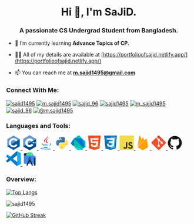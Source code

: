 <h1 align="center">Hi 👋, I'm SaJiD.</h1>
<h3 align="center">A passionate CS Undergrad Student from Bangladesh.</h3>

- 🌱 I’m currently learning **Advance Topics of CP.**

- 👨‍💻 All of my details are available at [https://portfolioofsajid.netlify.app/](https://portfolioofsajid.netlify.app/)

- 📫 You can reach me at **m.sajid1495@gmail.com**

<h3 align="left">Connect With Me:</h3>
<p align="left">
<a href="https://linkedin.com/in/sajid1495" target="blank"><img align="center" src="https://raw.githubusercontent.com/rahuldkjain/github-profile-readme-generator/master/src/images/icons/Social/linked-in-alt.svg" alt="sajid1495" height="30" width="40" /></a>
<a href="https://www.facebook.com/profile.php?id=100034180031055" target="blank"><img align="center" src="https://raw.githubusercontent.com/rahuldkjain/github-profile-readme-generator/master/src/images/icons/Social/facebook.svg" alt="m.sajid1495" height="30" width="40" /></a>
<a href="https://codeforces.com/profile/sajid_96" target="blank"><img align="center" src="https://raw.githubusercontent.com/rahuldkjain/github-profile-readme-generator/master/src/images/icons/Social/codeforces.svg" alt="sajid_96" height="30" width="40" /></a>
<a href="https://www.codechef.com/users/sajid1495" target="blank"><img align="center" src="https://cdn.jsdelivr.net/npm/simple-icons@3.1.0/icons/codechef.svg" alt="sajid1495" height="30" width="40" /></a>
<a href="https://www.hackerrank.com/m_sajid1495" target="blank"><img align="center" src="https://raw.githubusercontent.com/rahuldkjain/github-profile-readme-generator/master/src/images/icons/Social/hackerrank.svg" alt="m_sajid1495" height="30" width="40" /></a>
<a href="https://www.leetcode.com/sajid_96" target="blank"><img align="center" src="https://raw.githubusercontent.com/rahuldkjain/github-profile-readme-generator/master/src/images/icons/Social/leet-code.svg" alt="sajid_96" height="30" width="40" /></a>
<a href="https://www.hackerearth.com/@m.sajid1495" target="blank"><img align="center" src="https://raw.githubusercontent.com/rahuldkjain/github-profile-readme-generator/master/src/images/icons/Social/hackerearth.svg" alt="@m.sajid1495" height="30" width="40" /></a>
</p>

<h3 align="left">Languages and Tools:</h3>
<p align="left"> 
  <a href="https://www.cprogramming.com/" target="_blank" rel="noreferrer"> 
    <img src="https://raw.githubusercontent.com/devicons/devicon/master/icons/c/c-original.svg" alt="c" width="40" height="40"/> 
  </a> 
  <a href="https://www.w3schools.com/cpp/" target="_blank" rel="noreferrer"> 
    <img src="https://raw.githubusercontent.com/devicons/devicon/master/icons/cplusplus/cplusplus-original.svg" alt="cplusplus" width="40" height="40"/> 
  </a> 
  <a href="https://www.java.com" target="_blank" rel="noreferrer"> 
    <img src="https://raw.githubusercontent.com/devicons/devicon/master/icons/java/java-original.svg" alt="java" width="40" height="40"/> 
  </a> 
  <a href="https://www.python.org" target="_blank" rel="noreferrer"> 
    <img src="https://raw.githubusercontent.com/devicons/devicon/master/icons/python/python-original.svg" alt="python" width="40" height="40"/> 
  </a> 
  <a href="https://dart.dev/" target="_blank" rel="noreferrer"> 
    <img src="https://raw.githubusercontent.com/devicons/devicon/master/icons/dart/dart-original.svg" alt="dart" width="40" height="40"/> 
  </a> 
  <a href="https://www.w3.org/html/" target="_blank" rel="noreferrer"> 
    <img src="https://raw.githubusercontent.com/devicons/devicon/master/icons/html5/html5-original.svg" alt="html5" width="40" height="40"/> 
  </a> 
  <a href="https://www.w3schools.com/css/" target="_blank" rel="noreferrer"> 
    <img src="https://raw.githubusercontent.com/devicons/devicon/master/icons/css3/css3-original.svg" alt="css3" width="40" height="40"/> 
  </a> 
  <a href="https://developer.mozilla.org/en-US/docs/Web/JavaScript" target="_blank" rel="noreferrer"> 
    <img src="https://raw.githubusercontent.com/devicons/devicon/master/icons/javascript/javascript-original.svg" alt="javascript" width="40" height="40"/> 
  </a> 
  <a href="https://firebase.google.com/" target="_blank" rel="noreferrer"> 
    <img src="https://raw.githubusercontent.com/devicons/devicon/master/icons/firebase/firebase-plain.svg" alt="firebase" width="40" height="40"/> 
  </a> 
  <a href="https://git-scm.com/" target="_blank" rel="noreferrer"> 
    <img src="https://raw.githubusercontent.com/devicons/devicon/master/icons/git/git-original.svg" alt="git" width="40" height="40"/> 
  </a> 
  <a href="https://github.com/" target="_blank" rel="noreferrer"> 
    <img src="https://raw.githubusercontent.com/devicons/devicon/master/icons/github/github-original.svg" alt="github" width="40" height="40"/> 
  </a> 
  <a href="https://code.visualstudio.com/" target="_blank" rel="noreferrer"> 
    <img src="https://raw.githubusercontent.com/devicons/devicon/master/icons/vscode/vscode-original.svg" alt="vscode" width="40" height="40"/> 
  </a> 
  <a href="https://developer.android.com/studio" target="_blank" rel="noreferrer"> 
    <img src="https://raw.githubusercontent.com/devicons/devicon/master/icons/androidstudio/androidstudio-original.svg" alt="android studio" width="40" height="40"/> 
  </a> 
</p>

<h3 align="left">Overview:</h3>

<!--  TOP LANGUAGES STATISTICS -->
 [![Top Langs](https://github-readme-stats.vercel.app/api/top-langs/?username=sajid1495&theme=nightowl&layout=compact&align=right&width=40%)](https://github.com/sajid1495/github-readme-stats)

 <p align="left"> <img src="https://github-readme-stats.vercel.app/api?username=sajid1495&show_icons=true&count_private=true&theme=nightowl" alt="sajid1495" />

<!--  CONTRIBUTION AND STREAK BLOCK -->
 [![GitHub Streak](https://github-readme-streak-stats.herokuapp.com/?user=sajid1495&currStreakNum=2FD3EB&fire=pink&sideLabels=F00&theme=nightowl)](https://git.io/streak-stats)
